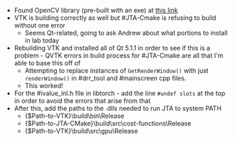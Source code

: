 - Found OpenCV library (pre-built with an exe) at [this link](https://sourceforge.net/projects/opencvlibrary/)
- VTK is building correctly as well but #JTA-Cmake is refusing to build without one error
	- Seems Qt-related, going to ask Andrew about what portions to install in lab today
- Rebuilding VTK and installed all of Qt 5.1.1 in order to see if this is a problem - QVTK errors in build process for #JTA-Cmake are all that I'm able to base this off of
	- Attempting to replace instances of `GetRenderWindow()` with just `renderWindow()` in #drr_tool and #mainscreen cpp files.
	- This worked!
- For the #ivalue_inl.h file in libtorch - add the line `#undef slots` at the top in order to avoid the errors that arise from that
- After this, add the paths to the .dlls needed to run JTA to system PATH
	- {$Path-to-VTK}\\build\\bin\\Release
	- {$Path-to-JTA-CMake}\\build\\src\\cost-functions\\Release
	- {$Path-to-VTK}\\build\\src\\gpu\\Release